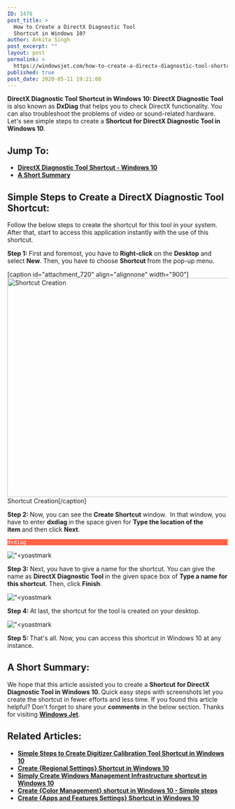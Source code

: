 ```yaml
---
ID: 1478
post_title: >
  How to Create a DirectX Diagnostic Tool
  Shortcut in Windows 10?
author: Ankita Singh
post_excerpt: ""
layout: post
permalink: >
  https://windowsjet.com/how-to-create-a-directx-diagnostic-tool-shortcut-in-windows-10-1478/
published: true
post_date: 2020-05-11 19:21:08
---
```

<strong><span class="dropcap dropcap1">D</span></strong><strong>irectX Diagnostic Tool Shortcut in Windows 10: DirectX Diagnostic Tool</strong> is also known as <strong>DxDiag</strong> that helps you to check DirectX functionality. You can also troubleshoot the problems of video or sound-related hardware. Let's see simple steps to create a <strong>Shortcut for DirectX Diagnostic Tool in Windows 10</strong>.
<h2>Jump To:</h2>
<ul>
 	<li><a href="#1"><strong>DirectX Diagnostic Tool Shortcut - Windows 10</strong></a></li>
 	<li><a href="#2"><strong>A Short Summary</strong></a></li>
</ul>
<h2 id="1">Simple Steps to Create a DirectX Diagnostic Tool Shortcut:</h2>
Follow the below steps to create the shortcut for this tool in your system. After that, start to access this application instantly with the use of this shortcut.

<strong>Step 1:</strong> First and foremost, you have to<strong> Right-click</strong> on the <strong>Desktop</strong> and select <strong>New</strong>. Then, you have to choose <strong>Shortcut </strong>from the pop-up menu.

[caption id="attachment_720" align="alignnone" width="900"]<img class="size-full wp-image-720" src="https://windowsjet.com/wp-content/uploads/2020/04/shortcut.png" alt="Shortcut Creation" width="900" height="500" /> Shortcut Creation[/caption]

<strong>Step 2: </strong>Now, you can see the <strong>Create Shortcut</strong> window.  In that window, you have to enter <strong>dxdiag </strong>in the space given for <strong>Type the location of the item </strong>and then click <strong>Next</strong>.
<p style="background: Tomato;"><code style="background: Tomato; color: white;">dxdiag</code></p>
<img class="size-full wp-image-1482" src="https://windowsjet.com/wp-content/uploads/2020/05/dx1.png" alt="&quot;&lt;yoastmark" />

<strong>Step 3: </strong>Next, you have to give a name for the shortcut. You can give the name as <strong>DirectX Diagnostic Tool </strong>in the given space box of <strong>Type a name for this shortcut</strong>. Then, click <strong>Finish</strong>.

<img class="size-full wp-image-1483" src="https://windowsjet.com/wp-content/uploads/2020/05/dx2.png" alt="&quot;&lt;yoastmark" />

<strong>Step 4: </strong>At last, the shortcut for the tool<strong> </strong>is created on your desktop.

<img class="size-full wp-image-1484" src="https://windowsjet.com/wp-content/uploads/2020/05/dx3.png" alt="&quot;&lt;yoastmark" />

<strong>Step 5: </strong>That's all. Now, you can access this shortcut in Windows 10 at any instance.
<h2 id="2">A Short Summary:</h2>
We hope that this article assisted you to create a <strong>Shortcut for DirectX Diagnostic Tool in Windows 10. </strong>Quick easy steps with screenshots let you create the shortcut in fewer efforts and less time. If you found this article helpful? Don't forget to share your <strong>comments</strong> in the below section. Thanks for visiting <a href="https://windowsjet.com/"><strong>Windows Jet</strong></a>.
<h2>Related Articles:</h2>
<ul>
 	<li><strong><a class="LinkSuggestion__Link-sc-1mdih4x-2 jZPuuT" href="https://windowsjet.com/simple-steps-to-create-digitizer-calibration-tool-shortcut-in-windows-10-1138/" target="_blank" rel="noopener noreferrer">Simple Steps to Create Digitizer Calibration Tool Shortcut in Windows 10</a></strong></li>
 	<li><strong><a class="LinkSuggestion__Link-sc-1mdih4x-2 jZPuuT" href="https://windowsjet.com/create-regional-settings-shortcut-in-windows-10-819/" target="_blank" rel="noopener noreferrer">Create {Regional Settings} Shortcut in Windows 10</a></strong></li>
 	<li><strong><a class="LinkSuggestion__Link-sc-1mdih4x-2 jZPuuT" href="https://windowsjet.com/simply-create-windows-management-infrastructure-shortcut-in-windows-10-1412/" target="_blank" rel="noopener noreferrer">Simply Create Windows Management Infrastructure shortcut in Windows 10</a></strong></li>
 	<li><strong><a class="LinkSuggestion__Link-sc-1mdih4x-2 jZPuuT" href="https://windowsjet.com/create-color-management-shortcut-in-windows-10-simple-steps-1157/" target="_blank" rel="noopener noreferrer">Create {Color Management} shortcut in Windows 10 - Simple steps</a></strong></li>
 	<li><strong><a class="LinkSuggestion__Link-sc-1mdih4x-2 jZPuuT" href="https://windowsjet.com/create-apps-and-features-settings-shortcut-in-windows-10-609/" target="_blank" rel="noopener noreferrer">Create {Apps and Features Settings} Shortcut in Windows 10</a></strong></li>
</ul>
